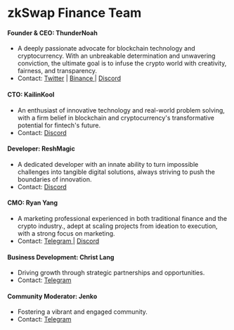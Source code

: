 # zkSwap Finance Team

#### **Founder & CEO: ThunderNoah**

* A deeply passionate advocate for blockchain technology and cryptocurrency. With an unbreakable determination and unwavering conviction, the ultimate goal is to infuse the crypto world with creativity, fairness, and transparency.
* Contact: [Twitter](https://twitter.com/MegaBull\_Noah) | [Binance ](https://www.binance.com/en/feed/profile/Noah\_Edwards)| [Discord](https://discordapp.com/users/1039458159309361212)

#### **CTO: KailinKool**

* An enthusiast of innovative technology and real-world problem solving, with a firm belief in blockchain and cryptocurrency's transformative potential for fintech's future.
* Contact: [Discord](https://discord.com/users/1140485299101761607)

#### **Developer: ReshMagic**

* A dedicated developer with an innate ability to turn impossible challenges into tangible digital solutions, always striving to push the boundaries of innovation.
* Contact: [Discord](https://discordapp.com/users/1079941397890740294)

#### **CMO: Ryan Yang**

* A marketing professional experienced in both traditional finance and the crypto industry., adept at scaling projects from ideation to execution, with a strong focus on marketing.
* Contact: [Telegram ](https://t.me/zkSwap\_Ryan)| [Discord](https://discordapp.com/users/1012326171398131722)

#### Business Development: Christ Lang

* Driving growth through strategic partnerships and opportunities.
* Contact: [Telegram](https://t.me/zkSwap\_Christ)

#### Community Moderator: Jenko

* Fostering a vibrant and engaged community.
* Contact: [Telegram](https://t.me/Jenko1222)
